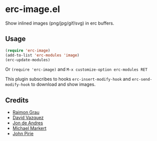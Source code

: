 # erc-image.el #

Show inlined images (png/jpg/gif/svg) in erc buffers.

## Usage

```lisp
(require 'erc-image)
(add-to-list 'erc-modules 'image)
(erc-update-modules)
```

Or `(require 'erc-image)` and  `M-x customize-option erc-modules RET`

This plugin subscribes to hooks `erc-insert-modify-hook` and
`erc-send-modify-hook` to download and show images.


## Credits

* [Raimon Grau](https://github.com/kidd)
* [David Vazquez](https://github.com/davazp)
* [Jon de Andres](https://github.com/jondeandres)
* [Michael Markert](https://github.com/cofi)
* [John Pirie](https://github.com/jpirie)
